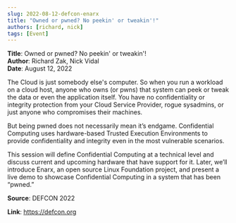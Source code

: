 ```yaml
---
slug: 2022-08-12-defcon-enarx
title: "Owned or pwned? No peekin' or tweakin'!"  
authors: [richard, nick]
tags: [Event]
---
```


**Title**: Owned or pwned? No peekin' or tweakin'!    
**Author**: Richard Zak, Nick Vidal  
**Date**: August 12, 2022   

The Cloud is just somebody else's computer. So when you run a workload on a cloud host, anyone who owns (or pwns) that system can peek or tweak the data or even the application itself. You have no confidentiality or integrity protection from your Cloud Service Provider, rogue sysadmins, or just anyone who compromises their machines.

But being pwned does not necessarily mean it’s endgame. Confidential Computing uses hardware-based Trusted Execution Environments to provide confidentiality and integrity even in the most vulnerable scenarios.

This session will define Confidential Computing at a technical level and discuss current and upcoming hardware that have support for it. Later, we’ll introduce Enarx, an open source Linux Foundation project, and present a live demo to showcase Confidential Computing in a system that has been “pwned.”


**Source**: DEFCON 2022

**Link**: https://defcon.org